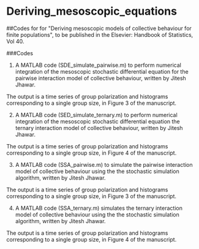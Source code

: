 # Deriving_mesoscopic_equations

##Codes for for "Deriving mesoscopic models of collective behaviour for finite populations", to be published in the Elsevier: Handbook of Statistics, Vol 40.

###Codes

  
  1. A MATLAB code (SDE_simulate_pairwise.m) to perform numerical integration of the mesoscopic stochastic differential equation for the pairwise interaction model of collective behaviour, written by Jitesh Jhawar.
  
The output is a time series of group polarization and histograms corresponding to a single group size, in Figure 3 of the manuscript.
  
  2. A MATLAB code (SED_simulate_ternary.m) to perform numerical integration of the mesoscopic stochastic differential equation the ternary interaction model of collective behaviour, written by Jitesh Jhawar. 
  
The output is a time series of group polarization and histograms corresponding to a single group size, in Figure 4 of the manuscript.
  
  3. A MATLAB code (SSA_pairwise.m) to simulate the pairwise interaction model of collective behaviour using the the stochastic simulation algorithm, written by Jitesh Jhawar.
  
The output is a time series of group polarization and histograms corresponding to a single group size, in Figure 3 of the manuscript.
  
  4. A MATLAB code (SSA_ternary.m) simulates the ternary interaction model of collective behaviour using the the stochastic simulation algorithm, written by Jitesh Jhawar. 

The output is a time series of group polarization and histograms corresponding to a single group size, in Figure 4 of the manuscript.


